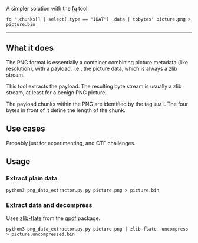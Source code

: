 A simpler solution with the [fq](https://github.com/wader/fq) tool:

```shell
fq '.chunks[] | select(.type == "IDAT") .data | tobytes' picture.png > picture.bin
```

---

## What it does

The PNG format is essentially a container combining picture metadata (like resolution), with a payload, i.e., the picture data, which is always a zlib stream.

This tool extracts the payload. The resulting byte stream is usually a zlib stream, at least for a benign PNG picture.

The payload chunks within the PNG are identified by the tag `IDAT`.
The four bytes in front of it define the length of the chunk.

## Use cases

Probably just for experimenting, and CTF challenges.

## Usage

### Extract plain data

```shell
python3 png_data_extractor.py.py picture.png > picture.bin
```

### Extract data and decompress

Uses [zlib-flate](https://www.mankier.com/1/zlib-flate) from the [qpdf](https://github.com/qpdf/qpdf) package.

```shell
python3 png_data_extractor.py.py picture.png | zlib-flate -uncompress > picture.uncompressed.bin
```
